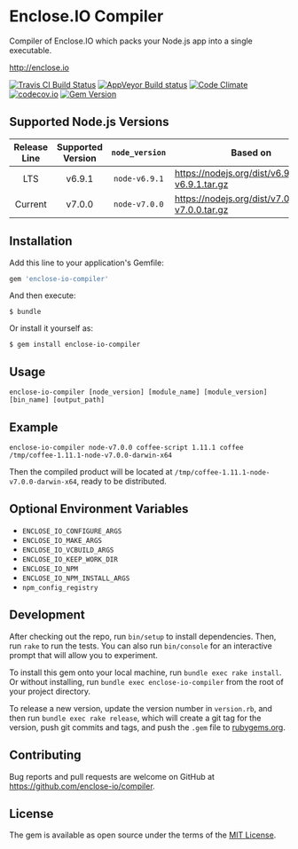 # Enclose.IO Compiler

Compiler of Enclose.IO which packs your Node.js app into a single executable.

http://enclose.io

[![Travis CI Build Status](https://travis-ci.org/enclose-io/compiler.svg)](https://travis-ci.org/enclose-io/compiler)
[![AppVeyor Build status](https://ci.appveyor.com/api/projects/status/h0j58lnfg32srtcu?svg=true)](https://ci.appveyor.com/project/pmq20/compiler)
[![Code Climate](https://codeclimate.com/github/enclose-io/compiler/badges/gpa.svg)](https://codeclimate.com/github/enclose-io/compiler)
[![codecov.io](https://codecov.io/github/enclose-io/compiler/coverage.svg?branch=master)](https://codecov.io/github/enclose-io/compiler?branch=master)
[![Gem Version](https://badge.fury.io/rb/enclose-io-compiler.svg)](https://badge.fury.io/rb/enclose-io-compiler)

## Supported Node.js Versions

| Release Line | Supported Version | `node_version` | Based on                                          |
|:------------:|:-----------------:|:--------------:|---------------------------------------------------|
|      LTS     |       v6.9.1      |  `node-v6.9.1` | https://nodejs.org/dist/v6.9.1/node-v6.9.1.tar.gz |
|    Current   |       v7.0.0      |  `node-v7.0.0` | https://nodejs.org/dist/v7.0.0/node-v7.0.0.tar.gz |

## Installation

Add this line to your application's Gemfile:

```ruby
gem 'enclose-io-compiler'
```

And then execute:

    $ bundle

Or install it yourself as:

    $ gem install enclose-io-compiler


## Usage

    enclose-io-compiler [node_version] [module_name] [module_version] [bin_name] [output_path]

## Example

    enclose-io-compiler node-v7.0.0 coffee-script 1.11.1 coffee /tmp/coffee-1.11.1-node-v7.0.0-darwin-x64

Then the compiled product will be located at `/tmp/coffee-1.11.1-node-v7.0.0-darwin-x64`, ready to be distributed.

## Optional Environment Variables

* `ENCLOSE_IO_CONFIGURE_ARGS`
* `ENCLOSE_IO_MAKE_ARGS`
* `ENCLOSE_IO_VCBUILD_ARGS`
* `ENCLOSE_IO_KEEP_WORK_DIR`
* `ENCLOSE_IO_NPM`
* `ENCLOSE_IO_NPM_INSTALL_ARGS`
* `npm_config_registry`

## Development

After checking out the repo, run `bin/setup` to install dependencies. Then, run `rake` to run the tests. You can also run `bin/console` for an interactive prompt that will allow you to experiment.

To install this gem onto your local machine, run `bundle exec rake install`. Or without installing, run `bundle exec enclose-io-compiler` from the root of your project directory.

To release a new version, update the version number in `version.rb`, and then run `bundle exec rake release`, which will create a git tag for the version, push git commits and tags, and push the `.gem` file to [rubygems.org](https://rubygems.org).

## Contributing

Bug reports and pull requests are welcome on GitHub at https://github.com/enclose-io/compiler.

## License

The gem is available as open source under the terms of the [MIT License](http://opensource.org/licenses/MIT).
